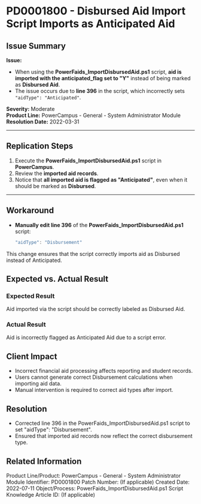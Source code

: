 # PD0001800 - Disbursed Aid Import Script Imports as Anticipated Aid  

## **Issue Summary**  
**Issue:**  
- When using the **PowerFaids_ImportDisbursedAid.ps1** script, **aid is imported with the anticipated_flag set to "Y"** instead of being marked as **Disbursed Aid**.  
- The issue occurs due to **line 396** in the script, which incorrectly sets `"aidType": "Anticipated"`.  

**Severity:** Moderate  
**Product Line:** PowerCampus - General - System Administrator Module  
**Resolution Date:** 2022-03-31  

---

## **Replication Steps**  
1. Execute the **PowerFaids_ImportDisbursedAid.ps1** script in **PowerCampus**.  
2. Review the **imported aid records**.  
3. Notice that **all imported aid is flagged as "Anticipated"**, even when it should be marked as **Disbursed**.  

---

## **Workaround**  
- **Manually edit line 396** of the **PowerFaids_ImportDisbursedAid.ps1** script:  
  ```powershell
  "aidType": "Disbursement"
This change ensures that the script correctly imports aid as Disbursed instead of Anticipated.

## Expected vs. Actual Result
### Expected Result	
Aid imported via the script should be correctly labeled as Disbursed Aid.	
### Actual Result
Aid is incorrectly flagged as Anticipated Aid due to a script error.
## Client Impact
- Incorrect financial aid processing affects reporting and student records.
- Users cannot generate correct Disbursement calculations when importing aid data.
- Manual intervention is required to correct aid types after import.
## Resolution
- Corrected line 396 in the PowerFaids_ImportDisbursedAid.ps1 script to set "aidType": "Disbursement".
- Ensured that imported aid records now reflect the correct disbursement type.
## Related Information
Product Line/Product: PowerCampus - General - System Administrator Module
Identifier: PD0001800
Patch Number: (If applicable)
Created Date: 2022-07-11
Object/Process: PowerFaids_ImportDisbursedAid.ps1 Script
Knowledge Article ID: (If applicable)